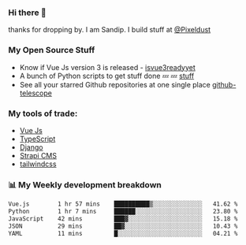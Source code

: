 ### Hi there 👋

thanks for dropping by.
I am Sandip. I build stuff at [@Pixeldust](github.com/pixeldust-in/)

###  **My Open Source Stuff**

 - Know if Vue Js version 3 is released -  [isvue3readyyet](https://github.com/sandiprb/isvue3readyyet)
 - A bunch of Python scripts to get stuff done 💤 💤 [stuff](https://github.com/sandiprb/stuff)
 - See all your starred Github repositories at one single place [github-telescope](https://github.com/sandiprb/github-telescope)



###  **My tools of trade:**
 - [Vue Js](https://github.com/vuejs/vue/)
 - [TypeScript](https://github.com/microsoft/TypeScript)
 - [Django](github.com/django/django)
 - [Strapi CMS](github.com/strapi/strapi)
 - [tailwindcss](https://github.com/tailwindlabs/tailwindcss)


###  📊 **My Weekly development breakdown**
<!--START_SECTION:waka-->

```txt
Vue.js        1 hr 57 mins    ██████████▒░░░░░░░░░░░░░░   41.62 %
Python        1 hr 7 mins     ██████░░░░░░░░░░░░░░░░░░░   23.80 %
JavaScript    42 mins         ███▓░░░░░░░░░░░░░░░░░░░░░   15.18 %
JSON          29 mins         ██▓░░░░░░░░░░░░░░░░░░░░░░   10.43 %
YAML          11 mins         █░░░░░░░░░░░░░░░░░░░░░░░░   04.21 %
```

<!--END_SECTION:waka-->

